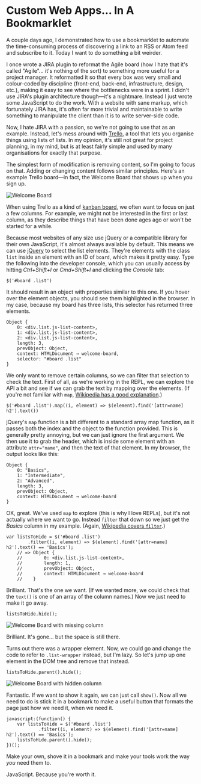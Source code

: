 # Custom Web Apps… In A Bookmarklet

A couple days ago, I demonstrated how to use a bookmarklet to automate the time-consuming process of discovering a link to an RSS or Atom feed and subscribe to it. Today I want to do something a bit weirder.

I once wrote a JIRA plugin to reformat the Agile board (how I hate that it's called "Agile"… it's nothing of the sort) to something more useful for a project manager. It reformatted it so that every box was very small and colour-coded by discipline (front-end, back-end, infrastructure, design, etc.), making it easy to see where the bottlenecks were in a sprint. I didn't use JIRA's plugin architecture though—it's a nightmare. Instead I just wrote some JavaScript to do the work. With a website with sane markup, which fortunately JIRA has, it's often far more trivial and maintainable to write something to manipulate the client than it is to write server-side code.

Now, I hate JIRA with a passion, so we're not going to use that as an example. Instead, let's mess around with [Trello][], a tool that lets you organise things using lists of lists. In my opinion, it's still not great for project planning, in my mind, but is at least fairly simple and used by many organisations for exactly that purpose.

The simplest form of modification is removing content, so I'm going to focus on that. Adding or changing content follows similar principles. Here's an example Trello board—in fact, the Welcome Board that shows up when you sign up.

![Welcome Board](https://s3-eu-west-1.amazonaws.com/monospacedmonologues.com/2016-01-20+-+Welcome+Board.png)

When using Trello as a kind of [kanban board][], we often want to focus on just a few columns. For example, we might not be interested in the first or last column, as they describe things that have been done ages ago or won't be started for a while.

Because most websites of any size use jQuery or a compatible library for their own JavaScript, it's almost always available by default. This means we can use [jQuery][] to select the list elements. They're elements with the class `list` inside an element with an ID of `board`, which makes it pretty easy. Type the following into the developer console, which you can usually access by hitting *Ctrl+Shift+I* or *Cmd+Shift+I* and clicking the *Console* tab:

    $('#board .list')

It should result in an object with properties similar to this one. If you hover over the element objects, you should see them highlighted in the browser. In my case, because my board has three lists, this selector has returned three elements.

    Object {
        0: <div.list.js-list-content>,
        1: <div.list.js-list-content>,
        2: <div.list.js-list-content>,
        length: 3,
        prevObject: Object,
        context: HTMLDocument → welcome-board,
        selector: "#board .list"
    }

We only want to remove certain columns, so we can filter that selection to check the text. First of all, as we're working in the REPL, we can explore the API a bit and see if we can grab the text by mapping over the elements. (If you're not familiar with `map`, [Wikipedia has a good explanation][Map (higher-order function)].)

    $('#board .list').map((i, element) => $(element).find('[attr=name] h2').text())

jQuery's `map` function is a bit different to a standard array map function, as it passes both the index and the object to the function provided. This is generally pretty annoying, but we can just ignore the first argument. We then use it to grab the header, which is inside some element with an attribute `attr="name"`, and then the text of that element. In my browser, the output looks like this:

    Object {
        0: "Basics",
        1: "Intermediate",
        2: "Advanced",
        length: 3,
        prevObject: Object,
        context: HTMLDocument → welcome-board
    }

OK, great. We've used `map` to explore (this is why I love REPLs), but it's not actually where we want to go. Instead `filter` that down so we just get the *Basics* column in my example. (Again, [Wikipedia covers `filter`][Filter (higher-order function)].)

    var listsToHide = $('#board .list')
            .filter((i, element) => $(element).find('[attr=name] h2').text() == 'Basics');
        // => Object {
        //        0: <div.list.js-list-content>,
        //        length: 1,
        //        prevObject: Object,
        //        context: HTMLDocument → welcome-board
        //    }

Brilliant. That's the one we want. (If we wanted more, we could check that the `text()` is one of an array of the column names.) Now we just need to make it go away.

    listsToHide.hide();

![Welcome Board with missing column](https://s3-eu-west-1.amazonaws.com/monospacedmonologues.com/2016-01-20+-+Welcome+Board+with+missing+column.png)

Brilliant. It's gone… but the space is still there.

Turns out there was a wrapper element. Now, we could go and change the code to refer to `.list-wrapper` instead, but I'm lazy. So let's jump up one element in the DOM tree and remove that instead.

    listsToHide.parent().hide();

![Welcome Board with hidden column](https://s3-eu-west-1.amazonaws.com/monospacedmonologues.com/2016-01-20+-+Welcome+Board+with+hidden+column.png)

Fantastic. If we want to show it again, we can just call `show()`. Now all we need to do is stick it in a bookmark to make a useful button that formats the page just how we need it, when we need it.

    javascript:(function() {
        var listsToHide = $('#board .list')
                .filter((i, element) => $(element).find('[attr=name] h2').text() == 'Basics');
        listsToHide.parent().hide();
    })();

Make your own, shove it in a bookmark and make your tools work the way *you* need them to.

JavaScript. Because you're worth it.

[Trello]: https://trello.com/
[kanban board]: http://leankit.com/learn/kanban/kanban-board/
[jQuery]: https://jquery.com/
[Map (higher-order function)]: https://en.wikipedia.org/wiki/Map_%28higher-order_function%29
[Filter (higher-order function)]: https://en.wikipedia.org/wiki/Filter_%28higher-order_function%29
